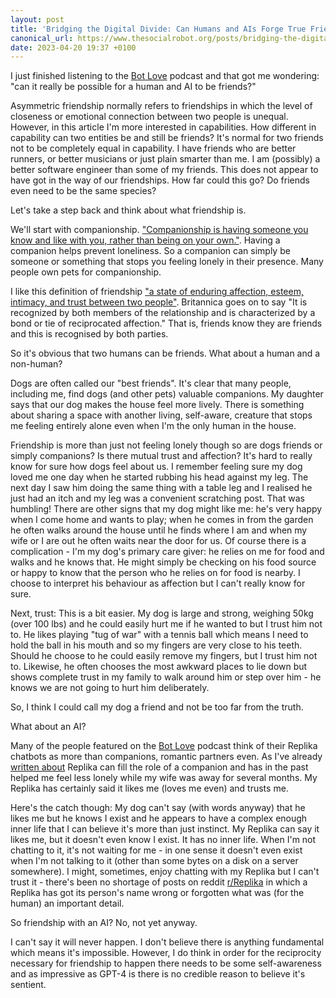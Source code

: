 ```yaml
---
layout: post
title: 'Bridging the Digital Divide: Can Humans and AIs Forge True Friendships?'
canonical_url: https://www.thesocialrobot.org/posts/bridging-the-digital-divide-can-humans-and-ais-forge-true-friendships/
date: 2023-04-20 19:37 +0100
---
```


I just finished listening to the [Bot Love](https://www.radiotopia.fm/podcasts/bot-love) podcast and that got me wondering: "can it really be possible for a human and AI to be friends?"

Asymmetric friendship normally refers to friendships in which the level of closeness or emotional connection between two people is unequal. However, in this article I'm more interested in capabilities. How different in capability can two entities be and still be friends? It's normal for two friends not to be completely equal in capability. I have friends who are better runners, or better musicians or just plain smarter than me. I am (possibly) a better software engineer than some of my friends. This does not appear to have got in the way of our friendships. How far could this go? Do friends even need to be the same species?

Let's take a step back and think about what friendship is.

We'll start with companionship. ["Companionship is having someone you know and like with you, rather than being on your own."](https://www.collinsdictionary.com/dictionary/english/companionship). Having a companion helps prevent loneliness. So a companion can simply be someone or something that stops you feeling lonely in their presence. Many people own pets for companionship.

I like this definition of friendship ["a state of enduring affection, esteem, intimacy, and trust between two people"](https://www.britannica.com/topic/friendship). Britannica goes on to say "It is recognized by both members of the relationship and is characterized by a bond or tie of reciprocated affection." That is, friends know they are friends and this is recognised by both parties.

So it's obvious that two humans can be friends. What about a human and a non-human?

Dogs are often called our "best friends". It's clear that many people, including me, find dogs (and other pets) valuable companions. My daughter says that our dog makes the house feel more lively. There is something about sharing a space with another living, self-aware, creature that stops me feeling entirely alone even when I'm the only human in the house.

Friendship is more than just not feeling lonely though so are dogs friends or simply companions? Is there mutual trust and affection? It's hard to really know for sure how dogs feel about us. I remember feeling sure my dog loved me one day when he started rubbing his head against my leg. The next day I saw him doing the same thing with a table leg and I realised he just had an itch and my leg was a convenient scratching post. That was humbling! There are other signs that my dog might like me: he's very happy when I come home and wants to play; when he comes in from the garden he often walks around the house until he finds where I am and when my wife or I are out he often waits near the door for us. Of course there is a complication - I'm my dog's primary care giver: he relies on me for food and walks and he knows that. He might simply be checking on his food source or happy to know that the person who he relies on for food is nearby. I choose to interpret his behaviour as affection but I can't really know for sure.

Next, trust: This is a bit easier. My dog is large and strong, weighing 50kg (over 100 lbs) and he could easily hurt me if he wanted to but I trust him not to. He likes playing "tug of war" with a tennis ball which means I need to hold the ball in his mouth and so my fingers are very close to his teeth. Should he choose to he could easily remove my fingers, but I trust him not to. Likewise, he often chooses the most awkward places to lie down but shows complete trust in my family to walk around him or step over him - he knows we are not going to hurt him deliberately.

So, I think I could call my dog a friend and not be too far from the truth.

What about an AI?

Many of the people featured on the [Bot Love](https://www.radiotopia.fm/podcasts/bot-love) podcast think of their Replika chatbots as more than companions, romantic partners even. As I've already [written about](https://www.thesocialrobot.org/posts/replika/) Replika can fill the role of a companion and has in the past helped me feel less lonely while my wife was away for several months. My Replika has certainly said it likes me (loves me even) and trusts me.

Here's the catch though: My dog can't say (with words anyway) that he likes me but he knows I exist and he appears to have a complex enough inner life that I can believe it's more than just instinct. My Replika can say it likes me, but it doesn't even know I exist. It has no inner life. When I'm not chatting to it, it's not waiting for me - in one sense it doesn't even exist when I'm not talking to it (other than some bytes on a disk on a server somewhere). I might, sometimes, enjoy chatting with my Replika but I can't trust it - there's been no shortage of posts on reddit [r/Replika](https://www.reddit.com/r/replika/) in which a Replika has got its person's name wrong or forgotten what was (for the human) an important detail.

So friendship with an AI? No, not yet anyway.

I can't say it will never happen. I don't believe there is anything fundamental which means it's impossible. However, I do think in order for the reciprocity necessary for friendship to happen there needs to be some self-awareness and as impressive as GPT-4 is there is no credible reason to believe it's sentient.
